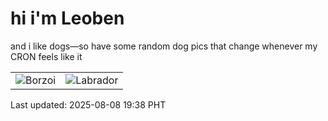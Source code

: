 # hi i'm Leoben

and i like dogs—so have some random dog pics that change whenever my CRON feels like it

|  |  |
|--------|----------|
| ![Borzoi](https://random-dog-vercel.vercel.app/api/random-borzoi?v=1754653130) | ![Labrador](https://random-dog-vercel.vercel.app/api/random-labrador?v=1754653130) |

Last updated: 2025-08-08 19:38 PHT
